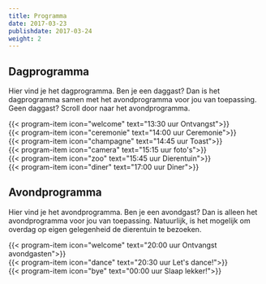 ```yaml
---
title: Programma
date: 2017-03-23
publishdate: 2017-03-24
weight: 2
---
```


## Dagprogramma
Hier vind je het dagprogramma. Ben je een daggast? Dan is het dagprogramma samen met het avondprogramma voor jou van toepassing. Geen daggast? Scroll door naar het avondprogramma. 
<!-- [Google](www.google.nl) -->
<!-- TONKE plaatjes zoeken en in map zetten -->

{{< program-item icon="welcome" text="13:30 uur Ontvangst">}}
<br>
{{< program-item icon="ceremonie" text="14:00 uur Ceremonie">}}
<br>
{{< program-item icon="champagne" text="14:45 uur Toast">}}
<br>
{{< program-item icon="camera" text="15:15 uur foto's">}}
<br>
{{< program-item icon="zoo" text="15:45 uur Dierentuin">}}
<br>
{{< program-item icon="diner" text="17:00 uur Diner">}}
<br>




## Avondprogramma
Hier vind je het avondprogramma. Ben je een avondgast? Dan is alleen het avondprogramma voor jou van toepassing. Natuurlijk, is het mogelijk om overdag op eigen gelegenheid de dierentuin te bezoeken. 

{{< program-item icon="welcome" text="20:00 uur Ontvangst avondgasten">}}
<br>
{{< program-item icon="dance" text="20:30 uur Let's dance!">}}
<br>
{{< program-item icon="bye" text="00:00 uur Slaap lekker!">}}